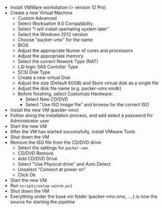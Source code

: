 - Install VMWare workstation (> version 12 Pro)
- Create a new Virtual Machine 
  - Custom Advanced
  - Select Worksation 9.0 Compatibility
  - Select "I will install opertating system later"
  - Select the Windows 2012 version
  - Choose "packer-vmx" for the name
  - BIOS
  - Adjust the appropriate Numer of cores and processors
  - Adjust the appropriate memory
  - Select the correct Nework Type (NAT)
  - LSI logic SAS Contoller Type
  - SCSI Disk Type 
  - Create a new virtual Disk
  - Adjust the size (Default 60GB) and Store virtual disk as a single file
  - Adjust the disk file name (e.g. packer-vmx.vmdk)
  - Before finishing, select Customize Hardware:
    - Select New CD/DVD
    - Select "Use ISO Image file" and browse for the correct ISO
- Install the new VM (packer-vmx)
- Follow along the installation process, and add select a password for Administrator user
- Start the new VM
- After the VM has started successfully, install VMware Tools
- Shut down the VM
- Remove the ISO file from the CD/DVD drive
  - Select the settings for `packer-vmx`
  - CD/DVD Remove
  - Add CD/DVD Drive
  - Select "Use Physical drive" and Auto Detect
  - Unselect "Connect at power on"
  - Click Ok
- Start the new VM
- Run `scripts/setup-winrm.ps1`
- Shut down the VM
- Everything under the base vm folder (packer-vmx.vmx, ....) is now the source for starting the pipeline
